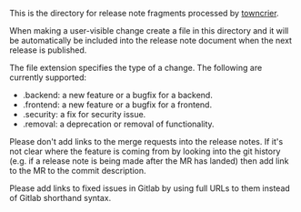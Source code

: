 This is the directory for release note fragments processed by
[towncrier](https://github.com/twisted/towncrier).

When making a user-visible change create a file in this directory and it will be automatically be
included into the release note document when the next release is published.

The file extension specifies the type of a change. The following are currently supported:

 - .backend: a new feature or a bugfix for a backend.
 - .frontend: a new feature or a bugfix for a frontend.
 - .security: a fix for security issue.
 - .removal: a deprecation or removal of functionality.

Please don't add links to the merge requests into the release notes. If it's not clear where
the feature is coming from by looking into the git history (e.g. if a release note is being
made after the MR has landed) then add link to the MR to the commit description.

Please add links to fixed issues in Gitlab by using full URLs to them instead of Gitlab
shorthand syntax.
